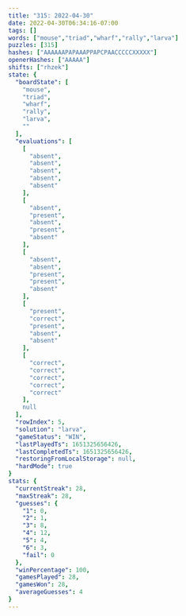 ```yaml
---
title: "315: 2022-04-30"
date: 2022-04-30T06:34:16-07:00
tags: []
words: ["mouse","triad","wharf","rally","larva"]
puzzles: [315]
hashes: ["AAAAAAPAPAAAPPAPCPAACCCCCXXXXX"]
openerHashes: ["AAAAA"]
shifts: ["rhzek"]
state: {
  "boardState": [
    "mouse",
    "triad",
    "wharf",
    "rally",
    "larva",
    ""
  ],
  "evaluations": [
    [
      "absent",
      "absent",
      "absent",
      "absent",
      "absent"
    ],
    [
      "absent",
      "present",
      "absent",
      "present",
      "absent"
    ],
    [
      "absent",
      "absent",
      "present",
      "present",
      "absent"
    ],
    [
      "present",
      "correct",
      "present",
      "absent",
      "absent"
    ],
    [
      "correct",
      "correct",
      "correct",
      "correct",
      "correct"
    ],
    null
  ],
  "rowIndex": 5,
  "solution": "larva",
  "gameStatus": "WIN",
  "lastPlayedTs": 1651325656426,
  "lastCompletedTs": 1651325656426,
  "restoringFromLocalStorage": null,
  "hardMode": true
}
stats: {
  "currentStreak": 28,
  "maxStreak": 28,
  "guesses": {
    "1": 0,
    "2": 1,
    "3": 8,
    "4": 12,
    "5": 4,
    "6": 3,
    "fail": 0
  },
  "winPercentage": 100,
  "gamesPlayed": 28,
  "gamesWon": 28,
  "averageGuesses": 4
}
---
```


<!-- more -->
